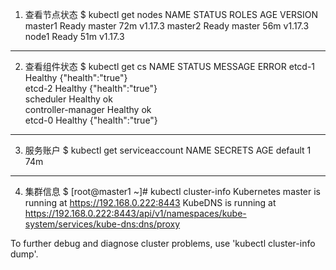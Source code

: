 1. 查看节点状态
$ kubectl get nodes
NAME      STATUS   ROLES    AGE   VERSION
master1   Ready    master   72m   v1.17.3
master2   Ready    master   56m   v1.17.3
node1     Ready    <none>   51m   v1.17.3
--- -------------------------------------------------------------------------------------

2. 查看组件状态
$ kubectl get cs
NAME                 STATUS    MESSAGE             ERROR
etcd-1               Healthy   {"health":"true"}   
etcd-2               Healthy   {"health":"true"}   
scheduler            Healthy   ok                  
controller-manager   Healthy   ok                  
etcd-0               Healthy   {"health":"true"}
--- -------------------------------------------------------------------------------------

3. 服务账户
$ kubectl get serviceaccount
NAME      SECRETS   AGE
default   1         74m
--- -------------------------------------------------------------------------------------

4. 集群信息
$ [root@master1 ~]# kubectl cluster-info
Kubernetes master is running at https://192.168.0.222:8443
KubeDNS is running at https://192.168.0.222:8443/api/v1/namespaces/kube-system/services/kube-dns:dns/proxy

To further debug and diagnose cluster problems, use 'kubectl cluster-info dump'.
